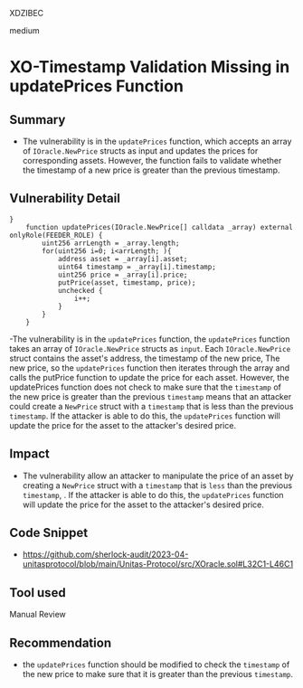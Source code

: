 XDZIBEC

medium

# XO-Timestamp Validation Missing in updatePrices Function

## Summary
- The vulnerability is in the `updatePrices` function, which accepts an array of `IOracle.NewPrice` structs as input and updates the prices for corresponding assets. However, the function fails to validate whether the timestamp of a new price is greater than the previous timestamp. 
## Vulnerability Detail
```solidity
}
    function updatePrices(IOracle.NewPrice[] calldata _array) external onlyRole(FEEDER_ROLE) {
        uint256 arrLength = _array.length;
        for(uint256 i=0; i<arrLength; ){
            address asset = _array[i].asset;
            uint64 timestamp = _array[i].timestamp;
            uint256 price = _array[i].price;
            putPrice(asset, timestamp, price);
            unchecked {
                i++;
            }
        }
    }
```
-The vulnerability is in the `updatePrices` function, the `updatePrices` function takes an array of `IOracle.NewPrice` structs as `input`. Each `IOracle.NewPrice` struct contains the asset's address, the timestamp of the new price, The new price, so the `updatePrices` function then iterates through the array and calls the putPrice function to update the price for each asset. However, the updatePrices function does not check to make sure that the `timestamp` of the new price is greater than the previous `timestamp` means that an attacker could create a `NewPrice` struct with a `timestamp` that is less than the previous `timestamp`. If the attacker is able to do this, the `updatePrices` function will update the price for the asset to the attacker's desired price.
## Impact
- The vulnerability allow an attacker to manipulate the price of an asset by creating a `NewPrice` struct with a `timestamp` that is `less` than the previous `timestamp`, . If the attacker is able to do this, the `updatePrices` function will update the price for the asset to the attacker's desired price.
## Code Snippet
- https://github.com/sherlock-audit/2023-04-unitasprotocol/blob/main/Unitas-Protocol/src/XOracle.sol#L32C1-L46C1
## Tool used

Manual Review

## Recommendation
-  the `updatePrices` function should be modified to check the `timestamp` of the new price to make sure that it is greater than the previous `timestamp`.